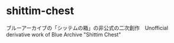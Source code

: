 # shittim-chest
ブルーアーカイブの「シッテムの箱」の非公式の二次創作　Unofficial derivative work of Blue Archive "Shittim Chest"
